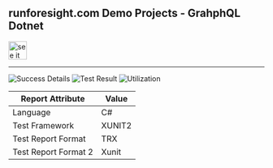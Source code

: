 
## runforesight.com Demo Projects - GrahphQL Dotnet

<a href="https://app.runforesight.live/repositories/github/runforesight-demo/graphql-dotnet/workflow-runs">
  <img src="https://4750167.fs1.hubspotusercontent-na1.net/hubfs/4750167/foresight-live-badge-72.png" height="36" alt="see it on foresight" />
</a>


---
![Success Details](https://api-public.service.runforesight.us/api/v1/badge/success?repoId=fc398f11-4513-409a-a4e5-624ca25c17b7&branch=master)
![Test Result](https://api-public.service.runforesight.us/api/v1/badge/test?repoId=fc398f11-4513-409a-a4e5-624ca25c17b7)
![Utilization](https://api-public.service.runforesight.us/api/v1/badge/utilization?repoId=fc398f11-4513-409a-a4e5-624ca25c17b7)


| Report Attribute  | Value   |
|---|---|
| Language   | C# |
| Test Framework  | XUNIT2 |
| Test Report Format  | TRX |
| Test Report Format 2| Xunit |
